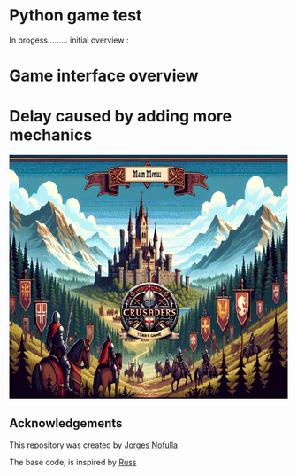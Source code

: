 # Python game test
In progess.........
initial overview :

# Game interface overview 
# Delay caused by adding more mechanics 


![](/assets/main_menu.PNG)


## Acknowledgements

This repository was created by [Jorges Nofulla](https://www.linkedin.com/in/jorges-nofulla-5a3139223/)


The base code, is inspired by [Russ](https://github.com/russs123/Battle)
